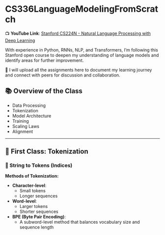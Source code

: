 # CS336LanguageModelingFromScratch

📺 **YouTube Link**: [Stanford CS224N - Natural Language Processing with Deep Learning](https://www.youtube.com/watch?v=SQ3fZ1sAqXI&list=PLoROMvodv4rOY23Y0BoGoBGgQ1zmU_MT_)

With experience in Python, RNNs, NLP, and Transformers, I’m following this Stanford open course to deepen my understanding of language models and identify areas for further improvement.

📘 I will upload all the assignments here to document my learning journey and connect with peers for discussion and collaboration.


## 📚 Overview of the Class

- Data Processing  
- Tokenization  
- Model Architecture  
- Training  
- Scaling Laws  
- Alignment  

---

## 🧱 First Class: Tokenization

### 🔄 String to Tokens (Indices)

**Methods of Tokenization:**
- **Character-level**:  
  - Small tokens  
  - Longer sequences  
- **Word-level**:  
  - Larger tokens  
  - Shorter sequences  
- **BPE (Byte Pair Encoding)**:  
  - A subword-level method that balances vocabulary size and sequence length  